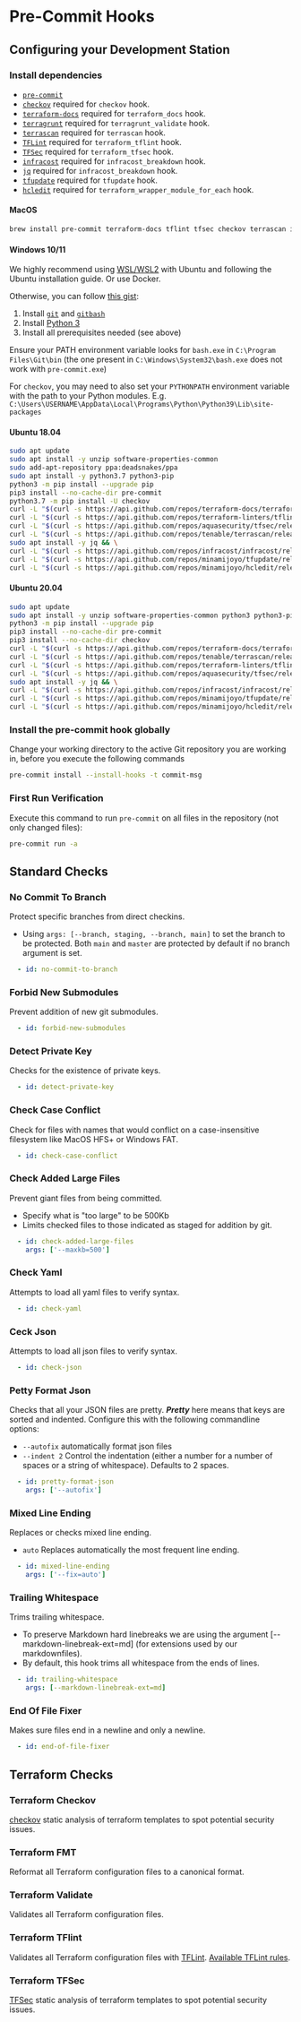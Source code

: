 # Pre-Commit Hooks

## Configuring your Development Station

### Install dependencies

* [`pre-commit`](https://pre-commit.com/#install)
* [`checkov`](https://github.com/bridgecrewio/checkov) required for `checkov` hook.
* [`terraform-docs`](https://github.com/terraform-docs/terraform-docs) required for `terraform_docs` hook.
* [`terragrunt`](https://terragrunt.gruntwork.io/docs/getting-started/install/) required for `terragrunt_validate` hook.
* [`terrascan`](https://github.com/tenable/terrascan) required for `terrascan` hook.
* [`TFLint`](https://github.com/terraform-linters/tflint) required for `terraform_tflint` hook.
* [`TFSec`](https://github.com/liamg/tfsec) required for `terraform_tfsec` hook.
* [`infracost`](https://github.com/infracost/infracost) required for `infracost_breakdown` hook.
* [`jq`](https://github.com/stedolan/jq) required for `infracost_breakdown` hook.
* [`tfupdate`](https://github.com/minamijoyo/tfupdate) required for `tfupdate` hook.
* [`hcledit`](https://github.com/minamijoyo/hcledit) required for `terraform_wrapper_module_for_each` hook.

#### MacOS

```bash
brew install pre-commit terraform-docs tflint tfsec checkov terrascan infracost tfupdate minamijoyo/hcledit/hcledit jq
```

#### Windows 10/11

We highly recommend using [WSL/WSL2](https://docs.microsoft.com/en-us/windows/wsl/install) with Ubuntu and following the Ubuntu installation guide. Or use Docker.

Otherwise, you can follow [this gist](https://gist.github.com/etiennejeanneaurevolve/1ed387dc73c5d4cb53ab313049587d09):

1. Install [`git`](https://git-scm.com/downloads) and [`gitbash`](https://gitforwindows.org/)
2. Install [Python 3](https://www.python.org/downloads/)
3. Install all prerequisites needed (see above)

Ensure your PATH environment variable looks for `bash.exe` in `C:\Program Files\Git\bin` (the one present in `C:\Windows\System32\bash.exe` does not work with `pre-commit.exe`)

For `checkov`, you may need to also set your `PYTHONPATH` environment variable with the path to your Python modules.  E.g. `C:\Users\USERNAME\AppData\Local\Programs\Python\Python39\Lib\site-packages`

#### Ubuntu 18.04

```bash
sudo apt update
sudo apt install -y unzip software-properties-common
sudo add-apt-repository ppa:deadsnakes/ppa
sudo apt install -y python3.7 python3-pip
python3 -m pip install --upgrade pip
pip3 install --no-cache-dir pre-commit
python3.7 -m pip install -U checkov
curl -L "$(curl -s https://api.github.com/repos/terraform-docs/terraform-docs/releases/latest | grep -o -E -m 1 "https://.+?-linux-amd64.tar.gz")" > terraform-docs.tgz && tar -xzf terraform-docs.tgz && rm terraform-docs.tgz && chmod +x terraform-docs && sudo mv terraform-docs /usr/bin/
curl -L "$(curl -s https://api.github.com/repos/terraform-linters/tflint/releases/latest | grep -o -E -m 1 "https://.+?_linux_amd64.zip")" > tflint.zip && unzip tflint.zip && rm tflint.zip && sudo mv tflint /usr/bin/
curl -L "$(curl -s https://api.github.com/repos/aquasecurity/tfsec/releases/latest | grep -o -E -m 1 "https://.+?tfsec-linux-amd64")" > tfsec && chmod +x tfsec && sudo mv tfsec /usr/bin/
curl -L "$(curl -s https://api.github.com/repos/tenable/terrascan/releases/latest | grep -o -E -m 1 "https://.+?_Linux_x86_64.tar.gz")" > terrascan.tar.gz && tar -xzf terrascan.tar.gz terrascan && rm terrascan.tar.gz && sudo mv terrascan /usr/bin/ && terrascan init
sudo apt install -y jq && \
curl -L "$(curl -s https://api.github.com/repos/infracost/infracost/releases/latest | grep -o -E -m 1 "https://.+?-linux-amd64.tar.gz")" > infracost.tgz && tar -xzf infracost.tgz && rm infracost.tgz && sudo mv infracost-linux-amd64 /usr/bin/infracost && infracost register
curl -L "$(curl -s https://api.github.com/repos/minamijoyo/tfupdate/releases/latest | grep -o -E -m 1 "https://.+?_linux_amd64.tar.gz")" > tfupdate.tar.gz && tar -xzf tfupdate.tar.gz tfupdate && rm tfupdate.tar.gz && sudo mv tfupdate /usr/bin/
curl -L "$(curl -s https://api.github.com/repos/minamijoyo/hcledit/releases/latest | grep -o -E -m 1 "https://.+?_linux_amd64.tar.gz")" > hcledit.tar.gz && tar -xzf hcledit.tar.gz hcledit && rm hcledit.tar.gz && sudo mv hcledit /usr/bin/
```

#### Ubuntu 20.04

```bash
sudo apt update
sudo apt install -y unzip software-properties-common python3 python3-pip
python3 -m pip install --upgrade pip
pip3 install --no-cache-dir pre-commit
pip3 install --no-cache-dir checkov
curl -L "$(curl -s https://api.github.com/repos/terraform-docs/terraform-docs/releases/latest | grep -o -E -m 1 "https://.+?-linux-amd64.tar.gz")" > terraform-docs.tgz && tar -xzf terraform-docs.tgz terraform-docs && rm terraform-docs.tgz && chmod +x terraform-docs && sudo mv terraform-docs /usr/bin/
curl -L "$(curl -s https://api.github.com/repos/tenable/terrascan/releases/latest | grep -o -E -m 1 "https://.+?_Linux_x86_64.tar.gz")" > terrascan.tar.gz && tar -xzf terrascan.tar.gz terrascan && rm terrascan.tar.gz && sudo mv terrascan /usr/bin/ && terrascan init
curl -L "$(curl -s https://api.github.com/repos/terraform-linters/tflint/releases/latest | grep -o -E -m 1 "https://.+?_linux_amd64.zip")" > tflint.zip && unzip tflint.zip && rm tflint.zip && sudo mv tflint /usr/bin/
curl -L "$(curl -s https://api.github.com/repos/aquasecurity/tfsec/releases/latest | grep -o -E -m 1 "https://.+?tfsec-linux-amd64")" > tfsec && chmod +x tfsec && sudo mv tfsec /usr/bin/
sudo apt install -y jq && \
curl -L "$(curl -s https://api.github.com/repos/infracost/infracost/releases/latest | grep -o -E -m 1 "https://.+?-linux-amd64.tar.gz")" > infracost.tgz && tar -xzf infracost.tgz && rm infracost.tgz && sudo mv infracost-linux-amd64 /usr/bin/infracost && infracost register
curl -L "$(curl -s https://api.github.com/repos/minamijoyo/tfupdate/releases/latest | grep -o -E -m 1 "https://.+?_linux_amd64.tar.gz")" > tfupdate.tar.gz && tar -xzf tfupdate.tar.gz tfupdate && rm tfupdate.tar.gz && sudo mv tfupdate /usr/bin/
curl -L "$(curl -s https://api.github.com/repos/minamijoyo/hcledit/releases/latest | grep -o -E -m 1 "https://.+?_linux_amd64.tar.gz")" > hcledit.tar.gz && tar -xzf hcledit.tar.gz hcledit && rm hcledit.tar.gz && sudo mv hcledit /usr/bin/
```

### Install the pre-commit hook globally

Change your working directory to the active Git repository you are working in, before you execute the following commands

```bash
pre-commit install --install-hooks -t commit-msg
```

### First Run Verification

Execute this command to run `pre-commit` on all files in the repository (not only changed files):

```bash
pre-commit run -a
```

## Standard Checks

### No Commit To Branch

Protect specific branches from direct checkins.

* Using `args: [--branch, staging, --branch, main]` to set the branch to be protected.    Both `main` and `master` are protected by default if no branch argument is set.

```yaml
  - id: no-commit-to-branch
```

### Forbid New Submodules

Prevent addition of new git submodules.

```yaml
  - id: forbid-new-submodules
```

### Detect Private Key

Checks for the existence of private keys.

```yaml
  - id: detect-private-key
```

### Check Case Conflict

Check for files with names that would conflict on a case-insensitive filesystem like MacOS HFS+ or Windows FAT.

```yaml
  - id: check-case-conflict
```

### Check Added Large Files

Prevent giant files from being committed.

* Specify what is "too large" to be 500Kb
* Limits checked files to those indicated as staged for addition by git.

```yaml
  - id: check-added-large-files
    args: ['--maxkb=500']
```

### Check Yaml

Attempts to load all yaml files to verify syntax.

```yaml
  - id: check-yaml
```

### Ceck Json

Attempts to load all json files to verify syntax.

```yaml
  - id: check-json
```

### Petty Format Json

Checks that all your JSON files are pretty.  ***Pretty*** here means that keys are sorted and indented.  Configure this with the following commandline options:

* `--autofix` automatically format json files
* `--indent 2` Control the indentation (either a number for a number of spaces or a string of whitespace).  Defaults to 2 spaces.

```yaml
  - id: pretty-format-json
    args: ['--autofix']
```

### Mixed Line Ending

Replaces or checks mixed line ending.

* `auto` Replaces automatically the most frequent line ending.

```yaml
  - id: mixed-line-ending
    args: ['--fix=auto']
```

### Trailing Whitespace

Trims trailing whitespace.

* To preserve Markdown hard linebreaks we are using the argument [--markdown-linebreak-ext=md] (for extensions used by our markdownfiles).
* By default, this hook trims all whitespace from the ends of lines.

```yaml
  - id: trailing-whitespace
    args: [--markdown-linebreak-ext=md]
```

### End Of File Fixer

Makes sure files end in a newline and only a newline.

```yaml
  - id: end-of-file-fixer
```

## Terraform Checks

### Terraform Checkov

[checkov](https://github.com/bridgecrewio/checkov) static analysis of terraform templates to spot potential security issues.

### Terraform FMT

Reformat all Terraform configuration files to a canonical format.

### Terraform Validate

Validates all Terraform configuration files.

### Terraform TFlint

Validates all Terraform configuration files with [TFLint](https://github.com/terraform-linters/tflint). [Available TFLint rules](https://github.com/terraform-linters/tflint/tree/master/docs/rules#rules).

### Terraform TFSec

[TFSec](https://github.com/aquasecurity/tfsec) static analysis of terraform templates to spot potential security issues.
